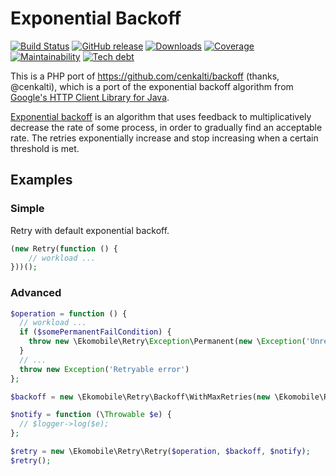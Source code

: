 # Exponential Backoff

[![Build Status][travis image]][travis]
[![GitHub release][release image]][release]
[![Downloads][downloads image]][downloads]
[![Coverage][codeclimate coverage image]][codeclimate]
[![Maintainability][codeclimate maintainability image]][codeclimate]
[![Tech debt][codeclimate tech debt image]][codeclimate]

This is a PHP port of https://github.com/cenkalti/backoff
(thanks, @cenkalti), which is a port of the exponential backoff algorithm
from [Google's HTTP Client Library for Java][google-http-java-client].

[Exponential backoff][exponential backoff wiki]
is an algorithm that uses feedback to multiplicatively decrease the rate of some process,
in order to gradually find an acceptable rate.
The retries exponentially increase and stop increasing when a certain threshold is met.

[travis]: https://travis-ci.org/ekomobile/retry
[travis image]: https://travis-ci.org/ekomobile/retry.svg

[release]: https://github.com/ekomobile/retry/releases
[release image]: https://img.shields.io/github/release/ekomobile/retry.svg

[downloads]: https://packagist.org/packages/ekomobile/retry
[downloads image]: https://img.shields.io/packagist/dt/ekomobile/retry.svg

[codeclimate]: https://codeclimate.com/github/ekomobile/retry
[codeclimate coverage image]: https://img.shields.io/codeclimate/coverage/ekomobile/retry.svg
[codeclimate maintainability image]: https://img.shields.io/codeclimate/maintainability-percentage/ekomobile/retry.svg
[codeclimate tech debt image]: https://img.shields.io/codeclimate/tech-debt/ekomobile/retry.svg

[google-http-java-client]: https://github.com/google/google-http-java-client/blob/da1aa993e90285ec18579f1553339b00e19b3ab5/google-http-client/src/main/java/com/google/api/client/util/ExponentialBackOff.java
[exponential backoff wiki]: http://en.wikipedia.org/wiki/Exponential_backoff

## Examples

### Simple
Retry with default exponential backoff.
```php
(new Retry(function () {
    // workload ...
}))();

```

### Advanced

```php
$operation = function () {
  // workload ...
  if ($somePermanentFailCondition) {
    throw new \Ekomobile\Retry\Exception\Permanent(new \Exception('Unretryable error'))
  }
  // ...
  throw new Exception('Retryable error')
};

$backoff = new \Ekomobile\Retry\Backoff\WithMaxRetries(new \Ekomobile\Retry\Backoff\Exponential(), 5);

$notify = function (\Throwable $e) {
  // $logger->log($e);
};

$retry = new \Ekomobile\Retry\Retry($operation, $backoff, $notify);
$retry();
```
